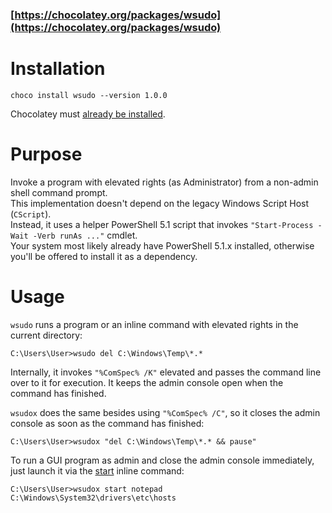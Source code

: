 ### [https://chocolatey.org/packages/wsudo](https://chocolatey.org/packages/wsudo)

# Installation

    choco install wsudo --version 1.0.0

Chocolatey must [already be installed](https://chocolatey.org/install).

# Purpose

Invoke a program with elevated rights (as Administrator) from a non-admin shell command prompt.<br>
This implementation doesn't depend on the legacy Windows Script Host (`CScript`).<br>
Instead, it uses a helper PowerShell 5.1 script that invokes `"Start-Process -Wait -Verb runAs ..."` cmdlet.<br>
Your system most likely already have PowerShell 5.1.x installed, otherwise you'll be offered to install it as a dependency.

# Usage

`wsudo` runs a program or an inline command with elevated rights in the current directory:

    C:\Users\User>wsudo del C:\Windows\Temp\*.* 

Internally, it invokes `"%ComSpec% /K"` elevated and passes the command line over to it for execution. It keeps the admin console open when the command has finished.

`wsudox` does the same besides using `"%ComSpec% /C"`, so it closes the admin console as soon as the command has finished:

    C:\Users\User>wsudox "del C:\Windows\Temp\*.* && pause"

To run a GUI program as admin and close the admin console immediately, just launch it via the [start](https://docs.microsoft.com/en-us/windows-server/administration/windows-commands/start) inline command:

    C:\Users\User>wsudox start notepad C:\Windows\System32\drivers\etc\hosts 

